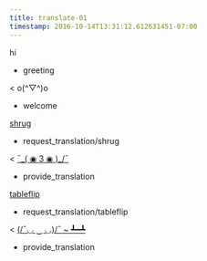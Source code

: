 ```yaml
---
title: translate-01
timestamp: 2016-10-14T13:31:12.612631451-07:00
---
```


hi
* greeting

< o(^▽^)o
* welcome

[shrug](emoticon)
* request_translation/shrug

< [¯\_( ◉ 3 ◉ )_/¯](emoticon)
* provide_translation

[tableflip](emoticon)
* request_translation/tableflip

< [(/¯◡ ‿ ◡)/¯ ~ ┻━┻](emoticon)
* provide_translation
